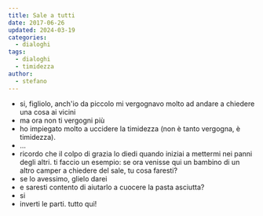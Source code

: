 ```yaml
---
title: Sale a tutti
date: 2017-06-26
updated: 2024-03-19
categories:
  - dialoghi
tags:
  - dialoghi
  - timidezza
author:
  - stefano
---
```


- si, figliolo, anch'io da piccolo mi vergognavo molto ad andare a chiedere una cosa ai vicini
- ma ora non ti vergogni più
- ho impiegato molto a uccidere la timidezza (non è tanto vergogna, è timidezza). 
- ...
- ricordo che il colpo di grazia lo diedi quando iniziai a mettermi nei panni degli altri. ti faccio un esempio:
se ora venisse qui un bambino di un altro camper a chiedere del sale, tu cosa faresti?
- se lo avessimo, glielo darei
- e saresti contento di aiutarlo a cuocere la pasta asciutta?
- si
- inverti le parti. tutto qui!
